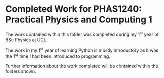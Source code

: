 # Completed Work for PHAS1240: Practical Physics and Computing 1
The work contained within this folder was completed during my 1<sup>st</sup> year of BSc Physics at UCL.

The work in my 1<sup>st</sup> year of learning Python is mostly introductory as it was the 1<sup>st</sup> time I had been introduced to programming.

Further information about the work completed will be contained within the folders shown.
